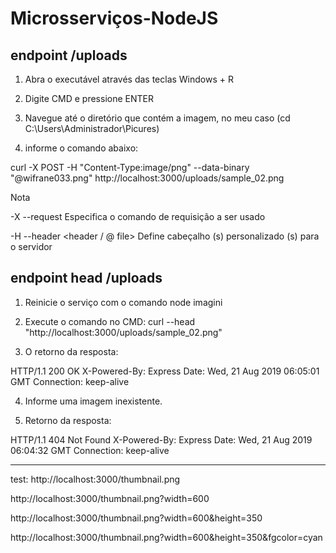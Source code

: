 # Microsserviços-NodeJS

## endpoint /uploads

1. Abra o executável através das teclas Windows + R

2. Digite CMD e pressione ENTER

3. Navegue até o diretório que contém a imagem, no meu caso (cd C:\Users\Administrador\Picures)

4. informe o comando abaixo:

curl -X POST -H "Content-Type:image/png" --data-binary "@wifrane033.png" http://localhost:3000/uploads/sample_02.png

Nota

-X --request <command> Especifica o comando de requisição a ser usado

-H --header <header / @ file> Define cabeçalho (s) personalizado (s) para o servidor

## endpoint head /uploads

1. Reinicie o serviço com o comando node imagini

2. Execute o comando no CMD: curl --head "http://localhost:3000/uploads/sample_02.png"

3. O retorno da resposta:

HTTP/1.1 200 OK
X-Powered-By: Express
Date: Wed, 21 Aug 2019 06:05:01 GMT
Connection: keep-alive

4. Informe uma imagem inexistente.

5. Retorno da resposta:

HTTP/1.1 404 Not Found
X-Powered-By: Express
Date: Wed, 21 Aug 2019 06:04:32 GMT
Connection: keep-alive

<hr>

test: 
http://localhost:3000/thumbnail.png

http://localhost:3000/thumbnail.png?width=600

http://localhost:3000/thumbnail.png?width=600&height=350

http://localhost:3000/thumbnail.png?width=600&height=350&fgcolor=cyan
